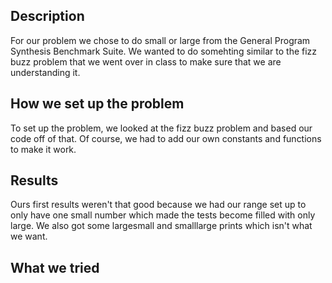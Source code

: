 ## Description
For our problem we chose to do small or large from the General Program Synthesis Benchmark Suite. We wanted to do somehting similar to the fizz buzz problem that we went over in class to make sure that we are understanding it.

## How we set up the problem
To set up the problem, we looked at the fizz buzz problem and based our code off of that. Of course, we had to add our own constants and functions to make it work. 

## Results
Ours first results weren't that good because we had our range set up to only have one small number which made the tests become filled with only large. We also got some largesmall and smalllarge prints which isn't what we want. 

## What we tried



